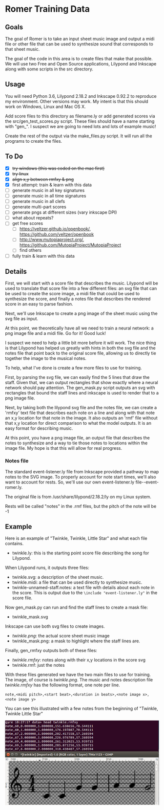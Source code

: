 # Romer Training Data

## Goals

The goal of Romer is to take an input sheet music image and output a midi file or other file that can be used to synthesize sound that corresponds to that sheet music.

The goal of the code in this area is to create files that make that possible.  We will use two Free and Open Source applications, Lilypond and Inkscape along with some scripts in the src directory.

## Usage

You will need Python 3.6, Lilypond 2.18.2 and Inkscape 0.92.2 to reproduce my environment.  Other versions may work.  My intent is that this should work on Windows, Linux and Mac OS X.

Add score files to this directory as filename.ly or add generated scores via the src/gen_test_scores.py script.  These files should have a name starting with "gen_".  I suspect we are going to need lots and lots of example music!

Create the rest of the output via the make_files.py script.  It will run all the programs to create the files.

## To Do

- [x] ~~try windows (this was coded on the mac first)~~
- [x] ~~try linux~~
- [x] ~~align x,y between rmfxy & png~~
- [x] first attempt: train & learn with this data
- [ ] generate music in all key signatures
- [ ] generate music in all time signatures
- [ ] generate music in all clefs
- [ ] generate multi-part scores
- [ ] generate pngs at different sizes (vary inkscape DPI)
- [ ] what about repeats?
- [ ] get free scores
  - [ ] https://veltzer.github.io/openbook/, https://github.com/veltzer/openbook
  - [ ] http://www.mutopiaproject.org/, https://github.com/MutopiaProject/MutopiaProject
  - [ ] find others
- [ ] fully train & learn with this data

## Details

First, we will start with a score file that describes the music. Lilypond will be used to translate that score file into a few different files: an svg file that can be used to create the score image, a midi file that could be used to synthesize the score, and finally a notes file that describes the rendered score in an easy to parse fashion.

Next, we'll use Inkscape to create a png image of the sheet music using the svg file as input.

At this point, we theoretically have all we need to train a neural network: a png image file and a midi file.  Go for it! Good luck!

I suspect we need to help a little bit more before it will work.  The nice thing is that Lilypond has helped us greatly with hints in both the svg file and the notes file that point back to the original score file, allowing us to directly tie together the image to the musical notes.

To help, what I've done is create a few more files to use for training.

First, by parsing the svg file, we can easily find the 5 lines that draw the staff.  Given that, we can output rectangles that show exactly where a neural network should pay attention.  The gen_mask.py script outputs an svg with rectangles that bound the staff lines and inkscape is used to render that to a png image file.

Next, by taking both the lilypond svg file and the notes file, we can create a 'rmfxy' text file that describes each note on a line and along with that note an x,y location for that note in the image.  It also outputs an 'rmf' file without that x,y location for direct comparison to what the model outputs.  It is an easy format for describing music.

At this point, you have a png image file, an output file that describes the notes to synthesize and a way to tie those notes to locations within the image file.  My hope is that this will allow for real progress.

### Notes file

The standard event-listener.ly file from Inkscape provided a pathway to map notes to the SVG image.  To properly account for note start times, we'll also want to account for rests.  So, we'll use our own event-listener.ly file--event-romer.ly.

The original file is from /usr/share/lilypond/2.18.2/ly on my Linux system.

Rests will be called "notes" in the .rmf files, but the pitch of the note will be -1

## Example

Here is an example of "Twinkle, Twinkle, Little Star" and what each file contains.

- twinkle.ly: this is the starting point score file describing the song for Lilypond.

When Lilypond runs, it outputs three files:
- twinkle.svg: a description of the sheet music.
- twinkle.midi: a file that can be used directly to synthesize music.
- twinkle-unnamed-staff.notes: a text file with details about each note in the score.  This is output due to the `\include "event-listener.ly"` in the score file.

Now gen_mask.py can run and find the staff lines to create a mask file:
- twinkle_mask.svg

Inkscape can use both svg files to create images.
- *twinkle.png*: the actual score sheet music image
- twinkle_mask.png: a mask to highlight where the staff lines are.

Finally, gen_rmfxy outputs both of these files:
- *twinkle.rmfxy*: notes along with their x,y locations in the score svg
- twinkle.rmf: just the notes

With these files generated we have the two main files to use for training.  The image, of course is *twinkle.png*.  The music and notes description file *twinkle.rmfxy* has the following format, one note per line.

```
note,<midi pitch>,<start beat>,<duration in beats>,<note image x>,<note image y>
```

You can see this illustrated with a few notes from the beginning of "Twinkle, Twinkle Little Star"

![Image of Twinkle notes and score](https://github.com/rogerallen/romer/raw/master/doc/twinkle_note_png.jpg)

